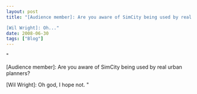 ```yaml
---
layout: post
title: "[Audience member]: Are you aware of SimCity being used by real urban planners?

[Wil Wright]: Oh..."
date: 2008-06-30
tags: ["Blog"]
---
```


"

[Audience member]: Are you aware of SimCity being used by real urban planners?

[Wil Wright]: Oh god, I hope not.
"